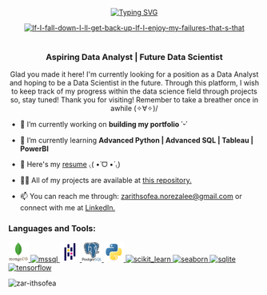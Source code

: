 <p align="center">
  <a href="https://git.io/typing-svg"><img src="https://readme-typing-svg.demolab.com?font=Space+Mono&pause=1000&color=CA8A8B&center=true&vCenter=true&width=435&lines=Hiya!+I'm+Zarith++(+%C2%B4+%CF%89+%60+)%E3%83%8E%EF%BE%9E;Welcome+to+my+profile~" alt="Typing SVG" /></a><p align="center">
<p align="center">
    <a href="https://ibb.co/wrvnTyq"><img src="https://i.ibb.co/qFZHzB8/If-I-fall-down-I-ll-get-back-up-If-I-enjoy-my-failures-that-s-that.jpg" alt="If-I-fall-down-I-ll-get-back-up-If-I-enjoy-my-failures-that-s-that" border="0"></a><br /><a target='_blank' href='https://imgbb.com/'></a><br />
</p>
<h3 align="center">Aspiring Data Analyst | Future Data Scientist</h3>

<p align="center">
Glad you made it here! I'm currently looking for a position as a Data Analyst and hoping to be a Data Scientist in the future. Through this platform, I wish to keep track of my progress within the data science field through projects so, stay tuned!
Thank you for visiting! Remember to take a breather once in awhile (✧∀✧)/

- 🔭 I’m currently working on **building my portfolio ˙ᵕ˙**

- 🌱 I’m currently learning **Advanced Python | Advanced SQL | Tableau | PowerBI**

- 📄 Here's my [resume](https://drive.google.com/file/d/1d6EF1-v-VhaFaZoyYozXVZuheLFqJg-x/view?usp=sharing) ৻(  •̀ ᗜ •́  ৻)

- 👨‍💻 All of my projects are available at [this repository.](https://github.com/zar-ithsofea/port-projects)

- 📫 You can reach me through: zarithsofea.norezalee@gmail.com or connect with me at [LinkedIn.](https://linkedin.com/in/linkedin.com/in/zarithzalee/)

<h3 align="left">Languages and Tools:</h3>
<p align="left"> <a href="https://www.mongodb.com/" target="_blank" rel="noreferrer"> <img src="https://raw.githubusercontent.com/devicons/devicon/master/icons/mongodb/mongodb-original-wordmark.svg" alt="mongodb" width="40" height="40"/> </a> <a href="https://www.microsoft.com/en-us/sql-server" target="_blank" rel="noreferrer"> <img src="https://www.svgrepo.com/show/303229/microsoft-sql-server-logo.svg" alt="mssql" width="40" height="40"/> </a> <a href="https://pandas.pydata.org/" target="_blank" rel="noreferrer"> <img src="https://raw.githubusercontent.com/devicons/devicon/2ae2a900d2f041da66e950e4d48052658d850630/icons/pandas/pandas-original.svg" alt="pandas" width="40" height="40"/> </a> <a href="https://www.postgresql.org" target="_blank" rel="noreferrer"> <img src="https://raw.githubusercontent.com/devicons/devicon/master/icons/postgresql/postgresql-original-wordmark.svg" alt="postgresql" width="40" height="40"/> </a> <a href="https://www.python.org" target="_blank" rel="noreferrer"> <img src="https://raw.githubusercontent.com/devicons/devicon/master/icons/python/python-original.svg" alt="python" width="40" height="40"/> </a> <a href="https://scikit-learn.org/" target="_blank" rel="noreferrer"> <img src="https://upload.wikimedia.org/wikipedia/commons/0/05/Scikit_learn_logo_small.svg" alt="scikit_learn" width="40" height="40"/> </a> <a href="https://seaborn.pydata.org/" target="_blank" rel="noreferrer"> <img src="https://seaborn.pydata.org/_images/logo-mark-lightbg.svg" alt="seaborn" width="40" height="40"/> </a> <a href="https://www.sqlite.org/" target="_blank" rel="noreferrer"> <img src="https://www.vectorlogo.zone/logos/sqlite/sqlite-icon.svg" alt="sqlite" width="40" height="40"/> </a> <a href="https://www.tensorflow.org" target="_blank" rel="noreferrer"> <img src="https://www.vectorlogo.zone/logos/tensorflow/tensorflow-icon.svg" alt="tensorflow" width="40" height="40"/> </a> </p>

<p align="left"> <img src="https://komarev.com/ghpvc/?username=zar-ithsofea&label=Profile%20views&color=0e75b6&style=flat" alt="zar-ithsofea" /> </p>
